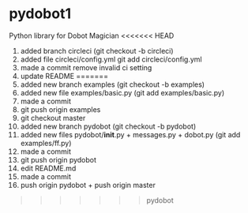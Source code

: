 # pydobot1
Python library for Dobot Magician
<<<<<<< HEAD
1. added branch circleci (git checkout -b circleci)
2. added file circleci/config.yml git add circleci/config.yml
3. made a commit remove invalid ci setting
4. update README
=======
5. added new branch examples (git checkout -b examples)
6. added new file examples/basic.py (git add examples/basic.py)
7. made a commit 
8. git push origin examples
81. git checkout master
9. added new branch pydobot (git checkout -b pydobot)
10. added new files pydobot/__init__.py + messages.py + dobot.py (git add examples/ff.py)
11. made a commit 
12. git push origin pydobot
13. edit README.md
14. made a commit 
15. push origin pydobot + push origin master
>>>>>>> pydobot
